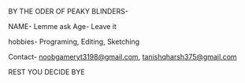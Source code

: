BY THE ODER OF PEAKY BLINDERS-


NAME- Lemme ask
Age- Leave it


hobbies- Programing, Editing, Sketching

Contact- noobgameryt3198@gmail.com, tanishqharsh375@gmail.com



REST YOU DECIDE
BYE
